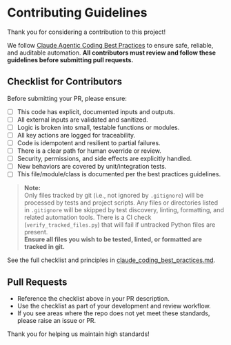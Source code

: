 # Contributing Guidelines

Thank you for considering a contribution to this project!

We follow [Claude Agentic Coding Best Practices](claude_coding_best_practices.md) to ensure safe, reliable, and auditable automation. **All contributors must review and follow these guidelines before submitting pull requests.**

## Checklist for Contributors

Before submitting your PR, please ensure:

- [ ] This code has explicit, documented inputs and outputs.
- [ ] All external inputs are validated and sanitized.
- [ ] Logic is broken into small, testable functions or modules.
- [ ] All key actions are logged for traceability.
- [ ] Code is idempotent and resilient to partial failures.
- [ ] There is a clear path for human override or review.
- [ ] Security, permissions, and side effects are explicitly handled.
- [ ] New behaviors are covered by unit/integration tests.
- [ ] This file/module/class is documented per the best practices guidelines.

> **Note:**  
> Only files tracked by git (i.e., not ignored by `.gitignore`) will be processed by tests and project scripts. Any files or directories listed in `.gitignore` will be skipped by test discovery, linting, formatting, and related automation tools. There is a CI check (`verify_tracked_files.py`) that will fail if untracked Python files are present.  
> **Ensure all files you wish to be tested, linted, or formatted are tracked in git.**

See the full checklist and principles in [claude_coding_best_practices.md](claude_coding_best_practices.md).

## Pull Requests

- Reference the checklist above in your PR description.
- Use the checklist as part of your development and review workflow.
- If you see areas where the repo does not yet meet these standards, please raise an issue or PR.

Thank you for helping us maintain high standards!
